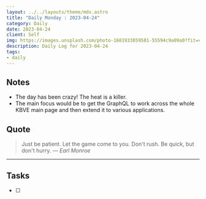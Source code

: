 ```yaml
---
layout: ../../layouts/theme/mdx.astro
title: "Daily Monday : 2023-04-24"
category: Daily
date: 2023-04-24
client: Self
img: https://images.unsplash.com/photo-1681933859581-55594c9a09a0?fit=crop&q=85&w=1400&h=700
description: Daily Log for 2023-04-24
tags:
- daily
---
```


## Notes

- The day has been crazy! The heat is a killer.
- The main focus would be to get the GraphQL to work across the whole KBVE main page and then extend it to various applications.

## Quote

> Just be patient. Let the game come to you. Don't rush. Be quick, but don't hurry.
> — <cite>Earl Monroe</cite>

---

## Tasks

- [ ]